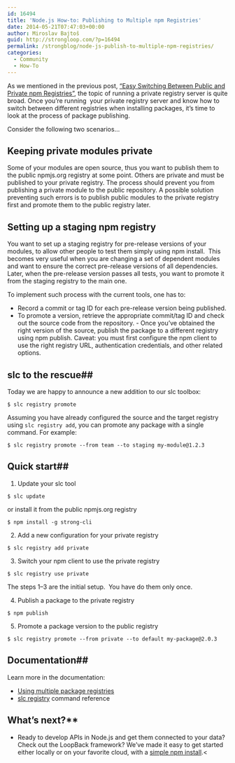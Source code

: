 ```yaml
---
id: 16494
title: 'Node.js How-to: Publishing to Multiple npm Registries'
date: 2014-05-21T07:47:03+00:00
author: Miroslav Bajtoš
guid: http://strongloop.com/?p=16494
permalink: /strongblog/node-js-publish-to-multiple-npm-registries/
categories:
  - Community
  - How-To
---
```

As we mentioned in the previous post, [&#8220;Easy Switching Between Public and Private npm Registries&#8221;](http://strongloop.com/strongblog/switch-between-configure-public-and-private-npm-registry/), the topic of running a private registry server is quite broad. Once you’re running  your private registry server and know how to switch between different registries when installing packages, it’s time to look at the process of package publishing.

Consider the following two scenarios&#8230;
<!--more-->
## **Keeping private modules private**

Some of your modules are open source, thus you want to publish them to the public npmjs.org registry at some point. Others are private and must be published to your private registry. The process should prevent you from publishing a private module to the public repository. A possible solution preventing such errors is to publish public modules to the private registry first and promote them to the public registry later.

## **Setting up a staging npm registry**

You want to set up a staging registry for pre-release versions of your modules, to allow other people to test them simply using npm install.  This becomes very useful when you are changing a set of dependent modules and want to ensure the correct pre-release versions of all dependencies. Later, when the pre-release version passes all tests, you want to promote it from the staging registry to the main one.

To implement such process with the current tools, one has to:

- Record a commit or tag ID for each pre-release version being published. 
- To promote a version, retrieve the appropriate commit/tag ID and check out the source code from the repository. - Once you’ve obtained the right version of the source, publish the package to a different registry using npm publish. Caveat: you must first configure the npm client to use the right registry URL, authentication credentials, and other related options.

## <strong>slc to the rescue</strong>##

Today we are happy to announce a new addition to our slc toolbox:

`$ slc registry promote`

Assuming you have already configured the source and the target registry using `slc registry add`, you can promote any package with a single command. For example:

`$ slc registry promote --from team --to staging my-module@1.2.3`

## <strong>Quick start</strong>##

1. Update your slc tool

`$ slc update`

or install it from the public npmjs.org registry

`$ npm install -g strong-cli`

2. Add a new configuration for your private registry

`$ slc registry add private`

3. Switch your npm client to use the private registry

`$ slc registry use private`

The steps 1–3 are the initial setup.  You have do them only once.

4. Publish a package to the private registry

`$ npm publish`

5. Promote a package version to the public registry

`$ slc registry promote --from private --to default my-package@2.0.3`

## <strong>Documentation</strong>##

Learn more in the documentation: 

- <a href="http://docs.strongloop.com/display/NODE/Using+multiple+package+registries">Using multiple package registries</a> 
- <a href="http://docs.strongloop.com/display/SL/slc+registry">slc registry</a> command reference</span>

## What’s next?**
  
- Ready to develop APIs in Node.js and get them connected to your data? Check out the LoopBack framework? We’ve made it easy to get started either locally or on your favorite cloud, with a <a href="http://strongloop.com/get-started/">simple npm install</a>.<
